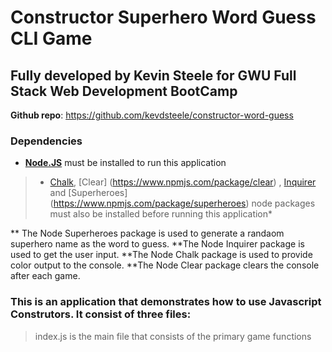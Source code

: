 # Constructor Superhero Word Guess CLI Game

## Fully developed by Kevin Steele for GWU Full Stack Web Development BootCamp 

**Github repo**: https://github.com/kevdsteele/constructor-word-guess

### Dependencies

* **[Node.JS](https://nodejs.org/en/download/)** must be installed to run this application

> * [Chalk](https://www.npmjs.com/package/chalk), [Clear] (https://www.npmjs.com/package/clear) , [Inquirer](https://www.npmjs.com/package/inquirer) and [Superheroes] (https://www.npmjs.com/package/superheroes) node packages must also be installed before running this application*

** The Node Superheroes package is used to generate a randaom superhero name as the word to guess. 
**The Node Inquirer package is used to get the user input. 
**The Node Chalk package is used to provide color output to the console. 
**The Node Clear package clears the console after each game.


### This is an application that demonstrates how to use Javascript Construtors. It consist of three files:

> index.js is the main file that consists of the primary game functions



